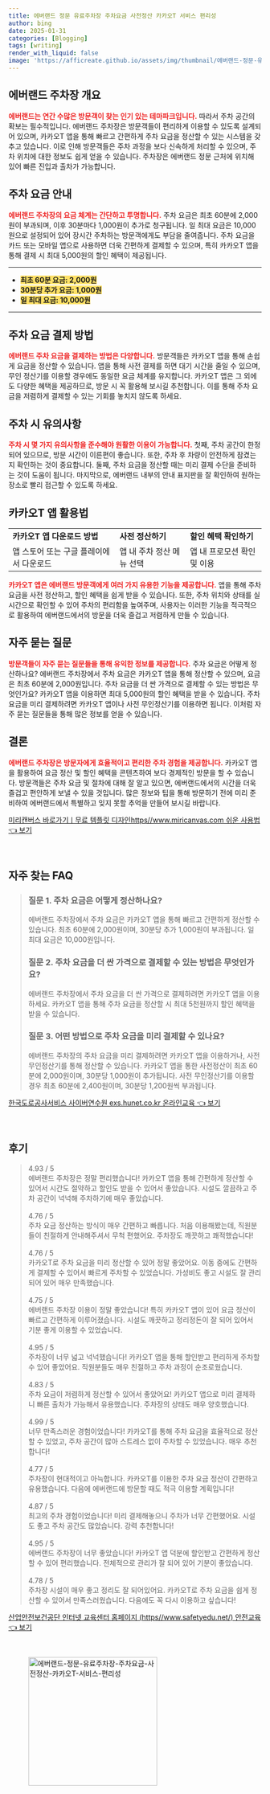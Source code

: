 ```yaml
---
title: 에버랜드 정문 유료주차장 주차요금 사전정산 카카오T 서비스 편리성
author: bing
date: 2025-01-31
categories: [Blogging]
tags: [writing]
render_with_liquid: false
image: 'https://afficreate.github.io/assets/img/thumbnail/에버랜드-정문-유료주차장-주차요금-사전정산-카카오T-서비스-편리성.webp'
---
```



<h2 id='에버랜드 주차장 개요'>에버랜드 주차장 개요</h2>

<p><b><span style="color: #ee2323;">에버랜드는 연간 수많은 방문객이 찾는 인기 있는 테마파크입니다.</span></b> 따라서 주차 공간의 확보는 필수적입니다. 에버랜드 주차장은 방문객들이 편리하게 이용할 수 있도록 설계되어 있으며, 카카오T 앱을 통해 빠르고 간편하게 주차 요금을 정산할 수 있는 시스템을 갖추고 있습니다. 이로 인해 방문객들은 주차 과정을 보다 신속하게 처리할 수 있으며, 주차 위치에 대한 정보도 쉽게 얻을 수 있습니다. 주차장은 에버랜드 정문 근처에 위치해 있어 빠른 진입과 출차가 가능합니다.</p>

<h2 id='주차 요금 안내'>주차 요금 안내</h2>

<p><b><span style="color: #ee2323;">에버랜드 주차장의 요금 체계는 간단하고 투명합니다.</span></b> 주차 요금은 최초 60분에 2,000원이 부과되며, 이후 30분마다 1,000원이 추가로 청구됩니다. 일 최대 요금은 10,000원으로 설정되어 있어 장시간 주차하는 방문객에게도 부담을 줄여줍니다. 주차 요금을 카드 또는 모바일 앱으로 사용하면 더욱 간편하게 결제할 수 있으며, 특히 카카오T 앱을 통해 결제 시 최대 5,000원의 할인 혜택이 제공됩니다.</p>

<hr />

<ul>
    <li><b><span style="background-color: #ffe066;">최초 60분 요금: 2,000원</span></b></li>
    <li><b><span style="background-color: #ffe066;">30분당 추가 요금: 1,000원</span></b></li>
    <li><b><span style="background-color: #ffe066;">일 최대 요금: 10,000원</span></b></li>
</ul>

<hr />

<h2 id='주차 요금 결제 방법'>주차 요금 결제 방법</h2>

<p><b><span style="color: #ee2323;">에버랜드 주차 요금을 결제하는 방법은 다양합니다.</span></b> 방문객들은 카카오T 앱을 통해 손쉽게 요금을 정산할 수 있습니다. 앱을 통해 사전 결제를 하면 대기 시간을 줄일 수 있으며, 무인 정산기를 이용할 경우에도 동일한 요금 체계를 유지합니다. 카카오T 앱은 그 외에도 다양한 혜택을 제공하므로, 방문 시 꼭 활용해 보시길 추천합니다. 이를 통해 주차 요금을 저렴하게 결제할 수 있는 기회를 놓치지 않도록 하세요.</p>

<h2 id='주차 시 유의사항'>주차 시 유의사항</h2>

<p><b><span style="color: #ee2323;">주차 시 몇 가지 유의사항을 준수해야 원활한 이용이 가능합니다.</span></b> 첫째, 주차 공간이 한정되어 있으므로, 방문 시간이 이른편이 좋습니다. 또한, 주차 후 차량이 안전하게 잠겼는지 확인하는 것이 중요합니다. 둘째, 주차 요금을 정산할 때는 미리 결제 수단을 준비하는 것이 도움이 됩니다. 마지막으로, 에버랜드 내부의 안내 표지판을 잘 확인하여 원하는 장소로 빨리 접근할 수 있도록 하세요.</p>

<h2 id='카카오T 앱 활용법'>카카오T 앱 활용법</h2>

<table>
    <tr>
        <td><b>카카오T 앱 다운로드 방법</b></td>
        <td><b>사전 정산하기</b></td>
        <td><b>할인 혜택 확인하기</b></td>
    </tr>
    <tr>
        <td>앱 스토어 또는 구글 플레이에서 다운로드</td>
        <td>앱 내 주차 정산 메뉴 선택</td>
        <td>앱 내 프로모션 확인 및 이용</td>
    </tr>
</table>

<p><b><span style="color: #ee2323;">카카오T 앱은 에버랜드 방문객에게 여러 가지 유용한 기능을 제공합니다.</span></b> 앱을 통해 주차 요금을 사전 정산하고, 할인 혜택을 쉽게 받을 수 있습니다. 또한, 주차 위치와 상태를 실시간으로 확인할 수 있어 주차의 편리함을 높여주며, 사용자는 이러한 기능을 적극적으로 활용하여 에버랜드에서의 방문을 더욱 즐겁고 저렴하게 만들 수 있습니다.</p>

<h2 id='자주 묻는 질문'>자주 묻는 질문</h2>

<p><b><span style="color: #ee2323;">방문객들이 자주 묻는 질문들을 통해 유익한 정보를 제공합니다.</span></b> 주차 요금은 어떻게 정산하나요? 에버랜드 주차장에서 주차 요금은 카카오T 앱을 통해 정산할 수 있으며, 요금은 최초 60분에 2,000원입니다. 주차 요금을 더 싼 가격으로 결제할 수 있는 방법은 무엇인가요? 카카오T 앱을 이용하면 최대 5,000원의 할인 혜택을 받을 수 있습니다. 주차 요금을 미리 결제하려면 카카오T 앱이나 사전 무인정산기를 이용하면 됩니다. 이처럼 자주 묻는 질문들을 통해 많은 정보를 얻을 수 있습니다.</p>

<h2 id='결론'>결론</h2>

<p><b><span style="color: #ee2323;">에버랜드 주차장은 방문자에게 효율적이고 편리한 주차 경험을 제공합니다.</span></b> 카카오T 앱을 활용하여 요금 정산 및 할인 혜택을 콘텐츠하여 보다 경제적인 방문을 할 수 있습니다. 방문객들은 주차 요금 및 절차에 대해 잘 알고 있으면, 에버랜드에서의 시간을 더욱 즐겁고 편안하게 보낼 수 있을 것입니다. 많은 정보와 팁을 통해 방문하기 전에 미리 준비하여 에버랜드에서 특별하고 잊지 못할 추억을 만들어 보시길 바랍니다.</p>


<p><a class="click-button" title="미리캔버스 바로가기ㅣ무료 템플릿 디자인https//www.miricanvas.com 쉬운 사용법" href="https://afficreate.github.io/posts/%EB%AF%B8%EB%A6%AC%EC%BA%94%EB%B2%84%EC%8A%A4-%EB%B0%94%EB%A1%9C%EA%B0%80%EA%B8%B0%E3%85%A3%EB%AC%B4%EB%A3%8C-%ED%85%9C%ED%94%8C%EB%A6%BF-%EB%94%94%EC%9E%90%EC%9D%B8httpswww.miricanvas.com-%EC%89%AC%EC%9A%B4-%EC%82%AC%EC%9A%A9%EB%B2%95/" rel="dofollow">미리캔버스 바로가기ㅣ무료 템플릿 디자인https//www.miricanvas.com 쉬운 사용법 👈 보기</a></p><br>
<h2 id='자주_찾는_FAQ'>자주 찾는 FAQ</h2>
<div itemscope="" itemtype="https://schema.org/FAQPage"> 
<blockquote> 
<div itemscope="" itemprop="mainEntity" itemtype="https://schema.org/Question"> 
<h3 itemprop="name">질문 1. 주차 요금은 어떻게 정산하나요?</h3> 
<div itemscope="" itemprop="acceptedAnswer" itemtype="https://schema.org/Answer"> 
<span itemprop="text"> 
<p>에버랜드 주차장에서 주차 요금은 카카오T 앱을 통해 빠르고 간편하게 정산할 수 있습니다. 최초 60분에 2,000원이며, 30분당 추가 1,000원이 부과됩니다. 일 최대 요금은 10,000원입니다.</p> 
</span> 
</div> 
</div> 

<div itemscope="" itemprop="mainEntity" itemtype="https://schema.org/Question"> 
<h3 itemprop="name">질문 2. 주차 요금을 더 싼 가격으로 결제할 수 있는 방법은 무엇인가요?</h3> 
<div itemscope="" itemprop="acceptedAnswer" itemtype="https://schema.org/Answer"> 
<span itemprop="text"> 
<p>에버랜드 주차장에서 주차 요금을 더 싼 가격으로 결제하려면 카카오T 앱을 이용하세요. 카카오T 앱을 통해 주차 요금을 정산할 시 최대 5천원까지 할인 혜택을 받을 수 있습니다.</p> 
</span> 
</div> 
</div> 

<div itemscope="" itemprop="mainEntity" itemtype="https://schema.org/Question"> 
<h3 itemprop="name">질문 3. 어떤 방법으로 주차 요금을 미리 결제할 수 있나요?</h3> 
<div itemscope="" itemprop="acceptedAnswer" itemtype="https://schema.org/Answer"> 
<span itemprop="text"> 
<p>에버랜드 주차장의 주차 요금을 미리 결제하려면 카카오T 앱을 이용하거나, 사전 무인정산기를 통해 정산할 수 있습니다. 카카오T 앱을 통한 사전정산이 최초 60분에 2,000원이며, 30분당 1,000원이 추가됩니다. 사전 무인정산기를 이용할 경우 최초 60분에 2,400원이며, 30분당 1,200원씩 부과됩니다.</p> 
</span> 
</div> 
</div> 
</blockquote> 
</div>
<p><a class="click-button" title="한국도로공사서비스 사이버연수원 exs.hunet.co.kr 온라인교육" href="https://afficreate.github.io/posts/%ED%95%9C%EA%B5%AD%EB%8F%84%EB%A1%9C%EA%B3%B5%EC%82%AC%EC%84%9C%EB%B9%84%EC%8A%A4-%EC%82%AC%EC%9D%B4%EB%B2%84%EC%97%B0%EC%88%98%EC%9B%90-exs.hunet.co.kr-%EC%98%A8%EB%9D%BC%EC%9D%B8%EA%B5%90%EC%9C%A1/" rel="dofollow">한국도로공사서비스 사이버연수원 exs.hunet.co.kr 온라인교육 👈 보기</a></p><br>
<h2 id='후기'>후기</h2>
<div itemscope itemtype="https://schema.org/Product">
  <blockquote>
  <div itemprop="review" itemscope itemtype="https://schema.org/Review">
      <div itemprop="reviewRating" itemscope itemtype="https://schema.org/Rating"> <span itemprop="ratingValue">4.93</span> / <span itemprop="bestRating">5</span> </div>
      <span itemprop="reviewBody">에버랜드 주차장은 정말 편리했습니다! 카카오T 앱을 통해 간편하게 정산할 수 있어서 시간도 절약하고 할인도 받을 수 있어서 좋았습니다. 시설도 깔끔하고 주차 공간이 넉넉해 주차하기에 매우 좋았습니다.</span>
  </div>
  <br>
  <div itemprop="review" itemscope itemtype="https://schema.org/Review">
      <div itemprop="reviewRating" itemscope itemtype="https://schema.org/Rating"> <span itemprop="ratingValue">4.76</span> / <span itemprop="bestRating">5</span> </div>
      <span itemprop="reviewBody">주차 요금 정산하는 방식이 매우 간편하고 빠릅니다. 처음 이용해봤는데, 직원분들이 친절하게 안내해주셔서 무척 편했어요. 주차장도 깨끗하고 쾌적했습니다!</span>
  </div>
  <br>
  <div itemprop="review" itemscope itemtype="https://schema.org/Review">
      <div itemprop="reviewRating" itemscope itemtype="https://schema.org/Rating"> <span itemprop="ratingValue">4.76</span> / <span itemprop="bestRating">5</span> </div>
      <span itemprop="reviewBody">카카오T로 주차 요금을 미리 정산할 수 있어 정말 좋았어요. 이동 중에도 간편하게 결제할 수 있어서 빠르게 주차할 수 있었습니다. 가성비도 좋고 시설도 잘 관리되어 있어 매우 만족했습니다.</span>
  </div>
  <br>
  <div itemprop="review" itemscope itemtype="https://schema.org/Review">
      <div itemprop="reviewRating" itemscope itemtype="https://schema.org/Rating"> <span itemprop="ratingValue">4.75</span> / <span itemprop="bestRating">5</span> </div>
      <span itemprop="reviewBody">에버랜드 주차장 이용이 정말 좋았습니다! 특히 카카오T 앱이 있어 요금 정산이 빠르고 간편하게 이루어졌습니다. 시설도 깨끗하고 정리정돈이 잘 되어 있어서 기분 좋게 이용할 수 있었습니다.</span>
  </div>
  <br>
  <div itemprop="review" itemscope itemtype="https://schema.org/Review">
      <div itemprop="reviewRating" itemscope itemtype="https://schema.org/Rating"> <span itemprop="ratingValue">4.95</span> / <span itemprop="bestRating">5</span> </div>
      <span itemprop="reviewBody">주차장이 너무 넓고 넉넉했습니다! 카카오T 앱을 통해 할인받고 편리하게 주차할 수 있어 좋았어요. 직원분들도 매우 친절하고 주차 과정이 순조로웠습니다.</span>
  </div>
  <br>
  <div itemprop="review" itemscope itemtype="https://schema.org/Review">
      <div itemprop="reviewRating" itemscope itemtype="https://schema.org/Rating"> <span itemprop="ratingValue">4.83</span> / <span itemprop="bestRating">5</span> </div>
      <span itemprop="reviewBody">주차 요금이 저렴하게 정산할 수 있어서 좋았어요! 카카오T 앱으로 미리 결제하니 빠른 출차가 가능해서 유용했습니다. 주차장의 상태도 매우 양호했습니다.</span>
  </div>
  <br>
  <div itemprop="review" itemscope itemtype="https://schema.org/Review">
      <div itemprop="reviewRating" itemscope itemtype="https://schema.org/Rating"> <span itemprop="ratingValue">4.99</span> / <span itemprop="bestRating">5</span> </div>
      <span itemprop="reviewBody">너무 만족스러운 경험이었습니다! 카카오T를 통해 주차 요금을 효율적으로 정산할 수 있었고, 주차 공간이 많아 스트레스 없이 주차할 수 있었습니다. 매우 추천합니다!</span>
  </div>
  <br>
  <div itemprop="review" itemscope itemtype="https://schema.org/Review">
      <div itemprop="reviewRating" itemscope itemtype="https://schema.org/Rating"> <span itemprop="ratingValue">4.77</span> / <span itemprop="bestRating">5</span> </div>
      <span itemprop="reviewBody">주차장이 현대적이고 아늑합니다. 카카오T를 이용한 주차 요금 정산이 간편하고 유용했습니다. 다음에 에버랜드에 방문할 때도 적극 이용할 계획입니다!</span>
  </div>
  <br>
  <div itemprop="review" itemscope itemtype="https://schema.org/Review">
      <div itemprop="reviewRating" itemscope itemtype="https://schema.org/Rating"> <span itemprop="ratingValue">4.87</span> / <span itemprop="bestRating">5</span> </div>
      <span itemprop="reviewBody">최고의 주차 경험이었습니다! 미리 결제해놓으니 주차가 너무 간편했어요. 시설도 좋고 주차 공간도 많았습니다. 강력 추천합니다!</span>
  </div>
  <br>
  <div itemprop="review" itemscope itemtype="https://schema.org/Review">
      <div itemprop="reviewRating" itemscope itemtype="https://schema.org/Rating"> <span itemprop="ratingValue">4.95</span> / <span itemprop="bestRating">5</span> </div>
      <span itemprop="reviewBody">에버랜드 주차장이 너무 좋았습니다! 카카오T 앱 덕분에 할인받고 간편하게 정산할 수 있어 편리했습니다. 전체적으로 관리가 잘 되어 있어 기분이 좋았습니다.</span>
  </div>
  <br>
  <div itemprop="review" itemscope itemtype="https://schema.org/Review">
      <div itemprop="reviewRating" itemscope itemtype="https://schema.org/Rating"> <span itemprop="ratingValue">4.78</span> / <span itemprop="bestRating">5</span> </div>
      <span itemprop="reviewBody">주차장 시설이 매우 좋고 정리도 잘 되어있어요. 카카오T로 주차 요금을 쉽게 정산할 수 있어서 만족스러웠습니다. 다음에도 꼭 다시 이용하고 싶습니다!</span>
  </div>
  </blockquote>
</div>
<p><a class="click-button" title="산업안전보건공단 인터넷 교육센터 홈페이지 (https//www.safetyedu.net/) 안전교육" href="https://afficreate.github.io/posts/%EC%82%B0%EC%97%85%EC%95%88%EC%A0%84%EB%B3%B4%EA%B1%B4%EA%B3%B5%EB%8B%A8-%EC%9D%B8%ED%84%B0%EB%84%B7-%EA%B5%90%EC%9C%A1%EC%84%BC%ED%84%B0-%ED%99%88%ED%8E%98%EC%9D%B4%EC%A7%80-(httpswww.safetyedu.net)-%EC%95%88%EC%A0%84%EA%B5%90%EC%9C%A1/" rel="dofollow">산업안전보건공단 인터넷 교육센터 홈페이지 (https//www.safetyedu.net/) 안전교육 👈 보기</a></p><br>
<figure class="image"><img src="https://afficreate.github.io/assets/img/thumbnail/에버랜드-정문-유료주차장-주차요금-사전정산-카카오T-서비스-편리성.webp" alt="에버랜드-정문-유료주차장-주차요금-사전정산-카카오T-서비스-편리성" width="256" height="256"></figure>